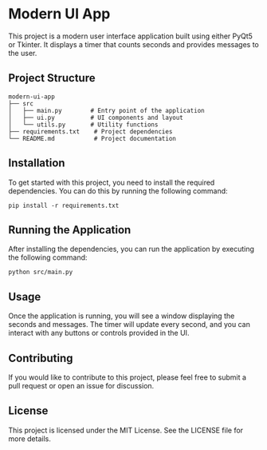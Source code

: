# Modern UI App

This project is a modern user interface application built using either PyQt5 or Tkinter. It displays a timer that counts seconds and provides messages to the user.

## Project Structure

```
modern-ui-app
├── src
│   ├── main.py        # Entry point of the application
│   ├── ui.py          # UI components and layout
│   └── utils.py       # Utility functions
├── requirements.txt    # Project dependencies
└── README.md           # Project documentation
```

## Installation

To get started with this project, you need to install the required dependencies. You can do this by running the following command:

```
pip install -r requirements.txt
```

## Running the Application

After installing the dependencies, you can run the application by executing the following command:

```
python src/main.py
```

## Usage

Once the application is running, you will see a window displaying the seconds and messages. The timer will update every second, and you can interact with any buttons or controls provided in the UI.

## Contributing

If you would like to contribute to this project, please feel free to submit a pull request or open an issue for discussion.

## License

This project is licensed under the MIT License. See the LICENSE file for more details.